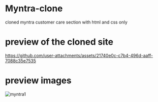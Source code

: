 # Myntra-clone
 cloned myntra customer care section with html and css only
# preview of the cloned site
https://github.com/user-attachments/assets/21740e0c-c7b4-496d-aaff-7088c35e7535
# preview images 
![myntra1](https://github.com/user-attachments/assets/b388c96b-6ec8-4920-a2f8-e55c2961ee5f)
